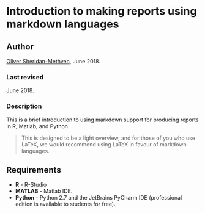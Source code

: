 # Introduction to making reports using markdown languages

## Author

[Oliver Sheridan-Methven](mailto:oliver.sheridan-methven@maths.ox.ac.uk), June 2018.

### Last revised

June 2018.

### Description

This is a brief introduction to using markdown support for producing reports
in R, Matlab, and Python. 

> This is designed to be a light overview, and for those of you who use LaTeX, 
> we would recommend using LaTeX in favour of markdown languages.

## Requirements

 * **R** - R-Studio
 * **MATLAB** - Matlab IDE. 
 * **Python** - Python 2.7 and the JetBrains PyCharm IDE (professional edition is available to students for free).

